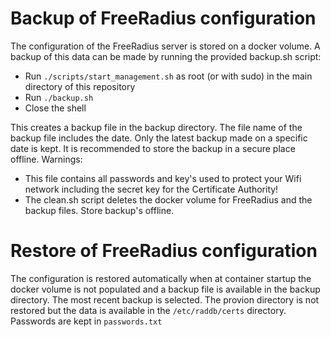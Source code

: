 # Backup of FreeRadius configuration

The configuration of the FreeRadius server is stored on a docker volume. A backup of this data can be made by running the provided backup.sh script:
- Run `./scripts/start_management.sh` as root (or with sudo) in the main directory of this repository
- Run `./backup.sh`
- Close the shell

This creates a backup file in the backup directory. The file name of the backup file includes the date. Only the latest backup made on a specific date is kept. It is recommended to store the backup in a secure place offline. Warnings:
- This file contains all passwords and key's used to protect your Wifi network including the secret key for the Certificate Authority!
- The clean.sh script deletes the docker volume for FreeRadius and the backup files. Store backup's offline.

# Restore of FreeRadius configuration

The configuration is restored automatically when at container startup the docker volume is not populated and a backup file is available in the backup directory. The most recent backup is selected. The provion directory is not restored but the data is available in the `/etc/raddb/certs` directory. Passwords are kept in `passwords.txt`
